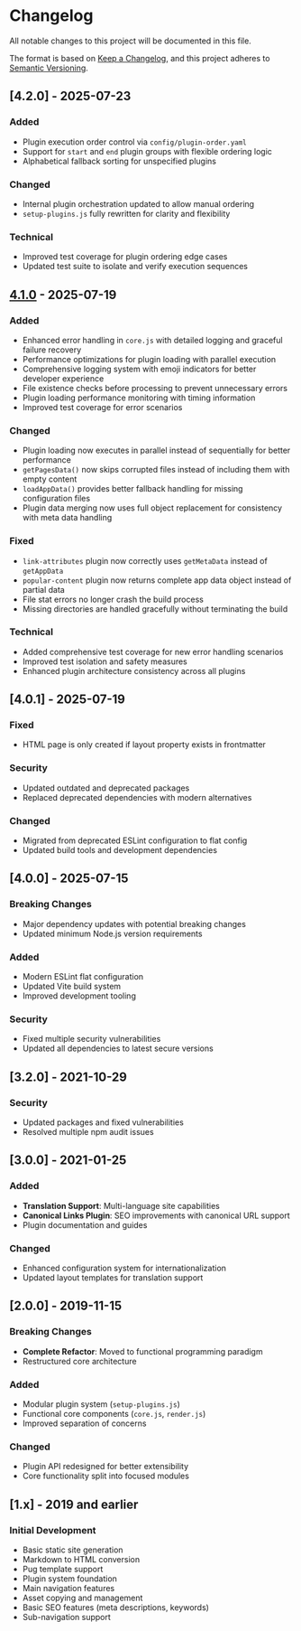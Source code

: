 # Changelog

All notable changes to this project will be documented in this file.

The format is based on [Keep a Changelog](https://keepachangelog.com/en/1.0.0/),
and this project adheres to [Semantic Versioning](https://semver.org/spec/v2.0.0.html).

## [4.2.0] - 2025-07-23

### Added

- Plugin execution order control via `config/plugin-order.yaml`
- Support for `start` and `end` plugin groups with flexible ordering logic
- Alphabetical fallback sorting for unspecified plugins

### Changed

- Internal plugin orchestration updated to allow manual ordering
- `setup-plugins.js` fully rewritten for clarity and flexibility

### Technical

- Improved test coverage for plugin ordering edge cases
- Updated test suite to isolate and verify execution sequences


## [4.1.0] - 2025-07-19

### Added

-   Enhanced error handling in `core.js` with detailed logging and graceful failure recovery
-   Performance optimizations for plugin loading with parallel execution
-   Comprehensive logging system with emoji indicators for better developer experience
-   File existence checks before processing to prevent unnecessary errors
-   Plugin loading performance monitoring with timing information
-   Improved test coverage for error scenarios

### Changed

-   Plugin loading now executes in parallel instead of sequentially for better performance
-   `getPagesData()` now skips corrupted files instead of including them with empty content
-   `loadAppData()` provides better fallback handling for missing configuration files
-   Plugin data merging now uses full object replacement for consistency with meta data handling

### Fixed

-   `link-attributes` plugin now correctly uses `getMetaData` instead of `getAppData`
-   `popular-content` plugin now returns complete app data object instead of partial data
-   File stat errors no longer crash the build process
-   Missing directories are handled gracefully without terminating the build

### Technical

-   Added comprehensive test coverage for new error handling scenarios
-   Improved test isolation and safety measures
-   Enhanced plugin architecture consistency across all plugins

## [4.0.1] - 2025-07-19

### Fixed

-   HTML page is only created if layout property exists in frontmatter

### Security

-   Updated outdated and deprecated packages
-   Replaced deprecated dependencies with modern alternatives

### Changed

-   Migrated from deprecated ESLint configuration to flat config
-   Updated build tools and development dependencies

## [4.0.0] - 2025-07-15

### Breaking Changes

-   Major dependency updates with potential breaking changes
-   Updated minimum Node.js version requirements

### Added

-   Modern ESLint flat configuration
-   Updated Vite build system
-   Improved development tooling

### Security

-   Fixed multiple security vulnerabilities
-   Updated all dependencies to latest secure versions

## [3.2.0] - 2021-10-29

### Security

-   Updated packages and fixed vulnerabilities
-   Resolved multiple npm audit issues

## [3.0.0] - 2021-01-25

### Added

-   **Translation Support**: Multi-language site capabilities
-   **Canonical Links Plugin**: SEO improvements with canonical URL support
-   Plugin documentation and guides

### Changed

-   Enhanced configuration system for internationalization
-   Updated layout templates for translation support

## [2.0.0] - 2019-11-15

### Breaking Changes

-   **Complete Refactor**: Moved to functional programming paradigm
-   Restructured core architecture

### Added

-   Modular plugin system (`setup-plugins.js`)
-   Functional core components (`core.js`, `render.js`)
-   Improved separation of concerns

### Changed

-   Plugin API redesigned for better extensibility
-   Core functionality split into focused modules

## [1.x] - 2019 and earlier

### Initial Development

-   Basic static site generation
-   Markdown to HTML conversion
-   Pug template support
-   Plugin system foundation
-   Main navigation features
-   Asset copying and management
-   Basic SEO features (meta descriptions, keywords)
-   Sub-navigation support

[4.1.0]: https://github.com/seebaermichi/nera/compare/v4.0.1...v4.1.0

